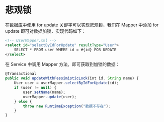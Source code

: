 # 悲观锁

在数据库中使用 for update 关键字可以实现悲观锁，我们在 Mapper 中添加 for update 即可对数据加锁，实现代码如下：

```xml
<!-- UserMapper.xml -->
<select id="selectByIdForUpdate" resultType="User">
    SELECT * FROM user WHERE id = #{id} FOR UPDATE
</select>
```

在 Service 中调用 Mapper 方法，即可获取到加锁的数据：

```javascript
@Transactional
public void updateWithPessimisticLock(int id, String name) {
    User user = userMapper.selectByIdForUpdate(id);
    if (user != null) {
        user.setName(name);
        userMapper.update(user);
    } else {
        throw new RuntimeException("数据不存在");
    }
}
```